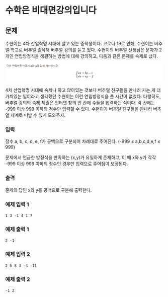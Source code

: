 # 수학은 비대면강의입니다

## 문제
수현이는 4차 산업혁명 시대에 살고 있는 중학생이다. 코로나 19로 인해, 수현이는 버추얼 학교로 버추얼 출석해 버추얼 강의를 듣고 있다. 수현이의 버추얼 선생님은 문자가 2개인 연립방정식을 해결하는 방법에 대해 강의하고, 다음과 같은 문제를 숙제로 냈다.

![이미지](../assets/images/19532.png)

4차 산업혁명 시대에 숙제나 하고 앉아있는 것보다 버추얼 친구들을 만나러 가는 게 더 가치있는 일이라고 생각했던 수현이는 이런 연립방정식을 풀 시간이 없었다. 다행히도, 버추얼 강의의 숙제 제출은 인터넷 창의 빈 칸에 수들을 입력하는 식이다. 각 칸에는 -999 이상 999 이하의 정수만 입력할 수 있다. 수현이가 버추얼 친구들을 만나러 버추얼 세계로 떠날 수 있게 도와주자.

### 입력
정수 a, b, c, d, e, f가 공백으로 구분되어 차례대로 주어진다. (-999 ≤ a,b,c,d,e,f ≤ 999)

문제에서 언급한 방정식을 만족하는 (x,y)가 유일하게 존재하고, 이 때 x와 y가 각각 -999 이상 999 이하의 정수인 경우만 입력으로 주어짐이 보장된다.

### 출력
문제의 답인 x와 y를 공백으로 구분해 출력한다.

### 예제 입력 1
```
1 3 -1 4 1 7
```

### 예제 출력 1
```
2 -1

```
### 예제 입력 2
```
2 5 8 3 -4 -11
```

### 예제 출력 2
```
-1 2
```
